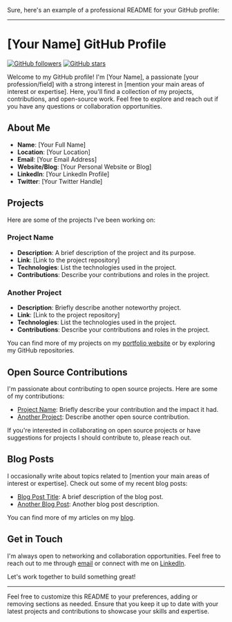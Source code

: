 Sure, here's an example of a professional README for your GitHub profile:

---

# [Your Name] GitHub Profile

[![GitHub followers](https://img.shields.io/github/followers/NotRealFrancy?label=Follow&style=social)](https://github.com/NotRealFrancy)
[![GitHub stars](https://img.shields.io/github/stars/NotRealFrancy?style=social)](https://github.com/NotRealFrancy)

Welcome to my GitHub profile! I'm [Your Name], a passionate [your profession/field] with a strong interest in [mention your main areas of interest or expertise]. Here, you'll find a collection of my projects, contributions, and open-source work. Feel free to explore and reach out if you have any questions or collaboration opportunities.

## About Me

- **Name**: [Your Full Name]
- **Location**: [Your Location]
- **Email**: [Your Email Address]
- **Website/Blog**: [Your Personal Website or Blog]
- **LinkedIn**: [Your LinkedIn Profile]
- **Twitter**: [Your Twitter Handle]

## Projects

Here are some of the projects I've been working on:

### Project Name

- **Description**: A brief description of the project and its purpose.
- **Link**: [Link to the project repository]
- **Technologies**: List the technologies used in the project.
- **Contributions**: Describe your contributions and roles in the project.

### Another Project

- **Description**: Briefly describe another noteworthy project.
- **Link**: [Link to the project repository]
- **Technologies**: List the technologies used in the project.
- **Contributions**: Describe your contributions and roles in the project.

You can find more of my projects on my [portfolio website](https://your-portfolio-website.com) or by exploring my GitHub repositories.

## Open Source Contributions

I'm passionate about contributing to open source projects. Here are some of my contributions:

- [Project Name](https://github.com/project-link): Briefly describe your contribution and the impact it had.
- [Another Project](https://github.com/another-project-link): Describe another open source contribution.

If you're interested in collaborating on open source projects or have suggestions for projects I should contribute to, please reach out.

## Blog Posts

I occasionally write about topics related to [mention your main areas of interest or expertise]. Check out some of my recent blog posts:

- [Blog Post Title](https://your-blog-post-link.com): A brief description of the blog post.
- [Another Blog Post](https://your-blog-post-link.com): Another blog post description.

You can find more of my articles on my [blog](https://your-blog-website.com).

## Get in Touch

I'm always open to networking and collaboration opportunities. Feel free to reach out to me through [email](mailto:your-email@example.com) or connect with me on [LinkedIn](https://www.linkedin.com/in/your-linkedin-profile).

Let's work together to build something great!

---

Feel free to customize this README to your preferences, adding or removing sections as needed. Ensure that you keep it up to date with your latest projects and contributions to showcase your skills and expertise.
